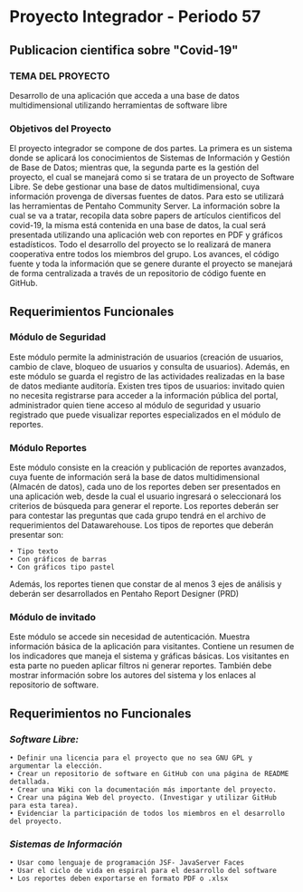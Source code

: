 # Proyecto Integrador - Periodo 57

## Publicacion cientifica sobre "Covid-19"

### TEMA DEL PROYECTO

Desarrollo de una aplicación que acceda a una base de datos multidimensional utilizando herramientas de software libre

### Objetivos del Proyecto

El proyecto integrador se compone de dos partes. La primera es un sistema donde se aplicará los conocimientos de Sistemas de Información y Gestión de Base de Datos; mientras que, la segunda parte es la gestión del proyecto, el cual se manejará como si se tratara de un proyecto de Software Libre.
Se debe gestionar una base de datos multidimensional, cuya información provenga de diversas fuentes de datos. Para esto se utilizará las herramientas de Pentaho Community Server. La información sobre la cual se va a tratar, recopila data sobre papers de artículos cientificos del covid-19, la misma está contenida en una base de datos, la cual será presentada utilizando una aplicación web con reportes en PDF y gráficos estadísticos.
Todo el desarrollo del proyecto se lo realizará de manera cooperativa entre todos los miembros del grupo. Los avances, el código fuente y toda la información que se genere durante el proyecto se manejará de forma centralizada a través de un repositorio de código fuente en GitHub.



## Requerimientos Funcionales
### Módulo de Seguridad
Este módulo permite la administración de usuarios (creación de usuarios, cambio de clave, bloqueo de usuarios y consulta de usuarios). Además, en este módulo se guarda el registro de las actividades realizadas en la base de datos mediante auditoría. Existen tres tipos de usuarios: invitado quien no necesita registrarse para acceder a la información pública del portal, administrador quien tiene acceso al módulo de seguridad y usuario registrado que puede visualizar reportes especializados en el módulo de reportes.

### Módulo Reportes
Este módulo consiste en la creación y publicación de reportes avanzados, cuya fuente de información será la base de datos multidimensional (Almacén de datos), cada uno de los reportes deben ser presentados en una aplicación web, desde la cual el usuario ingresará o seleccionará los criterios de búsqueda para generar el reporte. Los reportes deberán ser para contestar las preguntas que cada grupo tendrá en el archivo de requerimientos del Datawarehouse.
Los tipos de reportes que deberán presentar son:
```
• Tipo texto
• Con gráficos de barras
• Con gráficos tipo pastel
```
Además, los reportes tienen que constar de al menos 3 ejes de análisis y deberán ser desarrollados en Pentaho Report Designer (PRD)

### Módulo de invitado
Este módulo se accede sin necesidad de autenticación. Muestra información básica de la aplicación para visitantes. Contiene un resumen de los indicadores que maneja
el sistema y gráficas básicas. Los visitantes en esta parte no pueden aplicar filtros ni generar reportes. También debe mostrar información sobre los autores del sistema
y los enlaces al repositorio de software.


## Requerimientos no Funcionales
### _Software Libre:_

```
• Definir una licencia para el proyecto que no sea GNU GPL y argumentar la elección.
• Crear un repositorio de software en GitHub con una página de README detallada.
• Crear una Wiki con la documentación más importante del proyecto.
• Crear una página Web del proyecto. (Investigar y utilizar GitHub para esta tarea).
• Evidenciar la participación de todos los miembros en el desarrollo del proyecto.
```

### _Sistemas de Información_

```
• Usar como lenguaje de programación JSF- JavaServer Faces
• Usar el ciclo de vida en espiral para el desarrollo del software
• Los reportes deben exportarse en formato PDF o .xlsx
```
